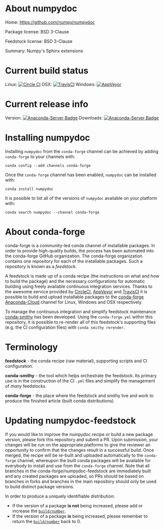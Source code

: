 About numpydoc
==============

Home: https://github.com/numpy/numpydoc

Package license: BSD 3-Clause

Feedstock license: BSD 3-Clause

Summary: Numpy's Sphinx extensions



Current build status
====================

Linux: [![Circle CI](https://circleci.com/gh/conda-forge/numpydoc-feedstock.svg?style=shield)](https://circleci.com/gh/conda-forge/numpydoc-feedstock)
OSX: [![TravisCI](https://travis-ci.org/conda-forge/numpydoc-feedstock.svg?branch=master)](https://travis-ci.org/conda-forge/numpydoc-feedstock)
Windows: [![AppVeyor](https://ci.appveyor.com/api/projects/status/github/conda-forge/numpydoc-feedstock?svg=True)](https://ci.appveyor.com/project/conda-forge/numpydoc-feedstock/branch/master)

Current release info
====================
Version: [![Anaconda-Server Badge](https://anaconda.org/conda-forge/numpydoc/badges/version.svg)](https://anaconda.org/conda-forge/numpydoc)
Downloads: [![Anaconda-Server Badge](https://anaconda.org/conda-forge/numpydoc/badges/downloads.svg)](https://anaconda.org/conda-forge/numpydoc)

Installing numpydoc
===================

Installing `numpydoc` from the `conda-forge` channel can be achieved by adding `conda-forge` to your channels with:

```
conda config --add channels conda-forge
```

Once the `conda-forge` channel has been enabled, `numpydoc` can be installed with:

```
conda install numpydoc
```

It is possible to list all of the versions of `numpydoc` available on your platform with:

```
conda search numpydoc --channel conda-forge
```


About conda-forge
=================

conda-forge is a community-led conda channel of installable packages.
In order to provide high-quality builds, the process has been automated into the
conda-forge GitHub organization. The conda-forge organization contains one repository
for each of the installable packages. Such a repository is known as a *feedstock*.

A feedstock is made up of a conda recipe (the instructions on what and how to build
the package) and the necessary configurations for automatic building using freely
available continuous integration services. Thanks to the awesome service provided by
[CircleCI](https://circleci.com/), [AppVeyor](http://www.appveyor.com/)
and [TravisCI](https://travis-ci.org/) it is possible to build and upload installable
packages to the [conda-forge](https://anaconda.org/conda-forge)
[Anaconda-Cloud](http://docs.anaconda.org/) channel for Linux, Windows and OSX respectively.

To manage the continuous integration and simplify feedstock maintenance
[conda-smithy](http://github.com/conda-forge/conda-smithy) has been developed.
Using the ``conda-forge.yml`` within this repository, it is possible to re-render all of
this feedstock's supporting files (e.g. the CI configuration files) with ``conda smithy rerender``.


Terminology
===========

**feedstock** - the conda recipe (raw material), supporting scripts and CI configuration.

**conda-smithy** - the tool which helps orchestrate the feedstock.
                   Its primary use is in the construction of the CI ``.yml`` files
                   and simplify the management of *many* feedstocks.

**conda-forge** - the place where the feedstock and smithy live and work to
                  produce the finished article (built conda distributions)


Updating numpydoc-feedstock
===========================

If you would like to improve the numpydoc recipe or build a new
package version, please fork this repository and submit a PR. Upon submission,
your changes will be run on the appropriate platforms to give the reviewer an
opportunity to confirm that the changes result in a successful build. Once
merged, the recipe will be re-built and uploaded automatically to the
`conda-forge` channel, whereupon the built conda packages will be available for
everybody to install and use from the `conda-forge` channel.
Note that all branches in the conda-forge/numpydoc-feedstock are
immediately built and any created packages are uploaded, so PRs should be based
on branches in forks and branches in the main repository should only be used to
build distinct package versions.

In order to produce a uniquely identifiable distribution:
 * If the version of a package **is not** being increased, please add or increase
   the [``build/number``](http://conda.pydata.org/docs/building/meta-yaml.html#build-number-and-string).
 * If the version of a package **is** being increased, please remember to return
   the [``build/number``](http://conda.pydata.org/docs/building/meta-yaml.html#build-number-and-string)
   back to 0.
